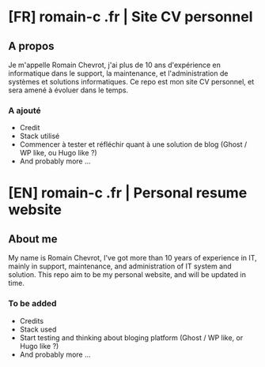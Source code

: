 # [FR] romain-c .fr | Site CV personnel

## A propos 

Je m'appelle Romain Chevrot, j'ai plus de 10 ans d'expérience en informatique dans le support, la maintenance, et l'administration de systèmes et solutions informatiques.
Ce repo est mon site CV personnel, et sera amené à évoluer dans le temps.

### A ajouté

- Credit
- Stack utilisé
- Commencer à tester et réfléchir quant à une solution de blog (Ghost / WP like, ou Hugo like ?)
- And probably more ...

# [EN] romain-c .fr | Personal resume website

## About me 

My name is Romain Chevrot, I've got more than 10 years of experience in IT, mainly in support, maintenance, and administration of IT system and solution.
This repo aim to be my personal website, and will be updated in time.

### To be added

- Credits
- Stack used
- Start testing and thinking about bloging platform (Ghost / WP like, or Hugo like ?)
- And probably more ...
